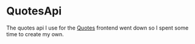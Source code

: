 # QuotesApi

The quotes api I use for the [Quotes](https://rnppnr.github.io/quotes/) frontend went down so I spent some time to create my own.
